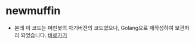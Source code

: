 # newmuffin
- 본래 이 코드는 머핀봇의 차기버전의 코드였으나, Golang으로 재작성하여 보관처리 되었습니다. [바로가기](https://github.com/Muffin-laboratory/goMuffin)
